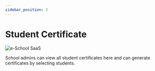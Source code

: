 ```yaml
---
sidebar_position: 2
---
```


# Student Certificate

![e-School SaaS](../../static/images/schooladmin/student-certificates.png)

School admins can view all student certificates here and can generate certificates by selecting students. 